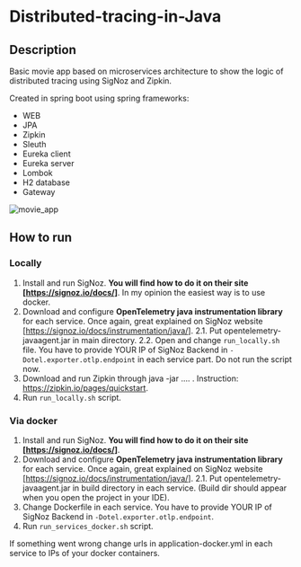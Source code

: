 # Distributed-tracing-in-Java

## Description
Basic movie app based on microservices architecture to show the logic of distributed tracing using SigNoz and Zipkin.

Created in spring boot using spring frameworks:
  * WEB
  * JPA
  * Zipkin
  * Sleuth
  * Eureka client
  * Eureka server
  * Lombok
  * H2 database
  * Gateway

![movie_app](https://user-images.githubusercontent.com/72033031/181573281-eccf623c-157e-43a7-8a3a-f29e0801a67a.png)

## How to run
### Locally
1. Install and run SigNoz. **You will find how to do it on their site [https://signoz.io/docs/]**. In my opinion the easiest way is to use docker.
2. Download and configure **OpenTelemetry java instrumentation library** for each service. Once again, great explained on SigNoz website [https://signoz.io/docs/instrumentation/java/].
  2.1. Put opentelemetry-javaagent.jar in main directory. 
  2.2. Open and change `run_locally.sh` file. You have to provide YOUR IP of SigNoz Backend in `-Dotel.exporter.otlp.endpoint` in each service part. Do not run the script now.
3. Download and run Zipkin through java -jar .... . Instruction: https://zipkin.io/pages/quickstart.
4. Run `run_locally.sh` script.

### Via docker
1. Install and run SigNoz. **You will find how to do it on their site [https://signoz.io/docs/]**.
2. Download and configure **OpenTelemetry java instrumentation library** for each service. Once again, great explained on SigNoz website [https://signoz.io/docs/instrumentation/java/].
  2.1. Put opentelemetry-javaagent.jar in build directory in each service. (Build dir should appear when you open the project in your IDE). 
3. Change Dockerfile in each service. You have to provide YOUR IP of SigNoz Backend in `-Dotel.exporter.otlp.endpoint`.
4. Run `run_services_docker.sh` script.

If something went wrong change urls in application-docker.yml in each service to IPs of your docker containers.
